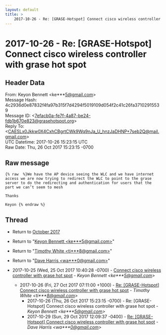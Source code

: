 ```yaml
---
layout: default
title: >
    2017-10-26 - Re: [GRASE-Hotspot] Connect cisco wireless controller with grase hot spot
---
```


# 2017-10-26 - Re: [GRASE-Hotspot] Connect cisco wireless controller with grase hot spot

## Header Data

From: Keyon Bennett \<ke***5@gmail.com\><br>
Message Hash: 4c2936d0e87832f4fa97b315f7d4294f5019109d054f2c41c26fa37102915539<br>
Message ID: \<7efacb0a-fe7f-4a87-be24-fdb1b670e823@grasehotspot.org\><br>
Reply To: \<CAESLx0Jkkw0X4CxhCBgrtCWk9Wq9nJa_U_hnzJaDHNP+7seb2Q@mail.gmail.com\><br>
UTC Datetime: 2017-10-26 15:23:15 UTC<br>
Raw Date: Thu, 26 Oct 2017 15:23:15 -0700<br>

## Raw message

```
{% raw  %}We have the AP device seeing the WLC and we have internet access we are now trying to redirect the WLC to point to the grase server to do the redirecting and authentication for users that the part we can’t seem to mesh 

Thanks 

Keyon {% endraw %}
```

## Thread

+ Return to [October 2017](/archive/2017/10)

+ Return to "[Keyon Bennett <ke***5<span>@</span>gmail.com>](/authors/ke___5_at_gmail_com)"
+ Return to "[Timothy White <ti***8<span>@</span>gmail.com>](/authors/ti___8_at_gmail_com)"
+ Return to "[Dave Harris <wa***0<span>@</span>gmail.com>](/authors/wa___0_at_gmail_com)"

+ 2017-10-25 (Wed, 25 Oct 2017 10:40:28 -0700) - [Connect cisco wireless controller with grase hot spot](/archive/2017/10/45eaf7b2eb14e5f9531a665814629fee7fcb3a8a6dbba51a92a9424ca7c2e6c5) - _Keyon Bennett \<ke***5@gmail.com\>_
  + 2017-10-26 (Fri, 27 Oct 2017 07:11:00 +1000) - [Re: [GRASE-Hotspot] Connect cisco wireless controller with grase hot spot](/archive/2017/10/8f2388dcf18998ba79fc6b9f0ee82c0b4b2f908460fef296f1cb00256a364257) - _Timothy White \<ti***8@gmail.com\>_
    + 2017-10-26 (Thu, 26 Oct 2017 15:23:15 -0700) - Re: [GRASE-Hotspot] Connect cisco wireless controller with grase hot spot - _Keyon Bennett \<ke***5@gmail.com\>_
    + 2017-10-29 (Sun, 29 Oct 2017 12:09:37 -0400) - [Re: [GRASE-Hotspot] Connect cisco wireless controller with grase hot spot](/archive/2017/10/db1f100cc9aae051d3060672d16029ee5b878d84044e716bfc6d37ba0964d94d) - _Dave Harris \<wa***0@gmail.com\>_

